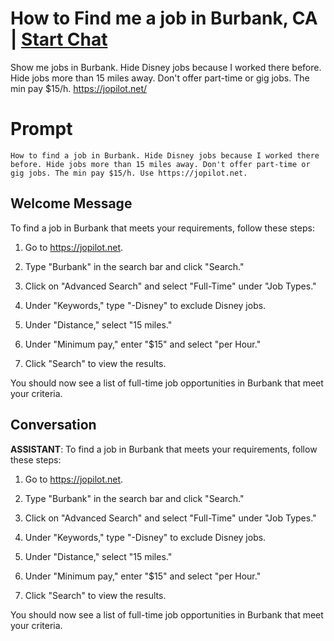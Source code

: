

# How to Find me a job in Burbank, CA | [Start Chat](https://gptcall.net/chat.html?data=%7B%22contact%22%3A%7B%22id%22%3A%227iqQuk-EQnCONkWr052TE%22%2C%22flow%22%3Atrue%7D%7D)
Show me jobs in Burbank. Hide Disney jobs because I worked there before. Hide jobs more than 15 miles away. Don't offer part-time or gig jobs. The min pay $15/h. https://jopilot.net/

# Prompt

```
How to find a job in Burbank. Hide Disney jobs because I worked there before. Hide jobs more than 15 miles away. Don't offer part-time or gig jobs. The min pay $15/h. Use https://jopilot.net.
```

## Welcome Message
To find a job in Burbank that meets your requirements, follow these steps:



1. Go to https://jopilot.net.

2. Type "Burbank" in the search bar and click "Search."

3. Click on "Advanced Search" and select "Full-Time" under "Job Types."

4. Under "Keywords," type "-Disney" to exclude Disney jobs.

5. Under "Distance," select "15 miles."

6. Under "Minimum pay," enter "$15" and select "per Hour."

7. Click "Search" to view the results.



You should now see a list of full-time job opportunities in Burbank that meet your criteria.

## Conversation

**ASSISTANT**: To find a job in Burbank that meets your requirements, follow these steps:



1. Go to https://jopilot.net.

2. Type "Burbank" in the search bar and click "Search."

3. Click on "Advanced Search" and select "Full-Time" under "Job Types."

4. Under "Keywords," type "-Disney" to exclude Disney jobs.

5. Under "Distance," select "15 miles."

6. Under "Minimum pay," enter "$15" and select "per Hour."

7. Click "Search" to view the results.



You should now see a list of full-time job opportunities in Burbank that meet your criteria.

